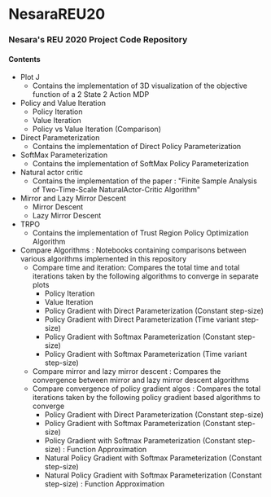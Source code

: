 # NesaraREU20
### Nesara's REU 2020 Project Code Repository

#### Contents

* Plot J
  * Contains the implementation of 3D visualization of the objective function of a 2 State 2 Action MDP
* Policy and Value Iteration </br>
  * Policy Iteration 
  * Value Iteration
  * Policy vs Value Iteration (Comparison) </br>
* Direct Parameterization
  * Contains the implementation of Direct Policy Parameterization </br>
* SoftMax Parameterization
  * Contains the implementation of SoftMax Policy Parameterization </br>
* Natural actor critic
  * Contains the implementation of the paper : "Finite Sample Analysis of Two-Time-Scale NaturalActor-Critic Algorithm" 
* Mirror and Lazy Mirror Descent
  * Mirror Descent
  * Lazy Mirror Descent 
* TRPO 
  * Contains the implementation of Trust Region Policy Optimization Algorithm
* Compare Algorithms : Notebooks containing comparisons between various algorithms implemented in this repository
  * Compare time and iteration: Compares the total time and total iterations taken by the following algorithms to converge in separate plots
    * Policy Iteration
    * Value Iteration
    * Policy Gradient with Direct Parameterization (Constant step-size)
    * Policy Gradient with Direct Parameterization (Time variant step-size)
    * Policy Gradient with Softmax Parameterization (Constant step-size)
    * Policy Gradient with Softmax Parameterization (Time variant step-size)
  * Compare mirror and lazy mirror descent : Compares the convergence between mirror and lazy mirror descent algorithms
  * Compare convergence of policy gradient algos : Compares the total iterations taken by the following policy gradient based algorithms to converge 
    * Policy Gradient with Direct Parameterization (Constant step-size)
    * Policy Gradient with Softmax Parameterization (Constant step-size)
    * Policy Gradient with Softmax Parameterization (Constant step-size) : Function Approximation
    * Natural Policy Gradient with Softmax Parameterization (Constant step-size)
    * Natural Policy Gradient with Softmax Parameterization (Constant step-size) : Function Approximation
